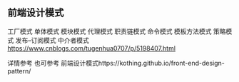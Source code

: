## 前端设计模式

工厂模式
单体模式
模块模式
代理模式
职责链模式
命令模式
模板方法模式
策略模式
发布–订阅模式
中介者模式 https://www.cnblogs.com/tugenhua0707/p/5198407.html

详情参考 也可参考 前端设计模式https://kothing.github.io/front-end-design-pattern/

